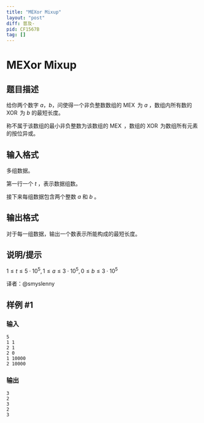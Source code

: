 ```yaml
---
title: "MEXor Mixup"
layout: "post"
diff: 普及-
pid: CF1567B
tag: []
---
```


# MEXor Mixup

## 题目描述

给你两个数字 $a$，$b$，问使得一个非负整数数组的 $\operatorname{MEX}$ 为 $a$ ，数组内所有数的 $\operatorname{XOR}$ 为 $b$ 的最短长度。

称不属于该数组的最小非负整数为该数组的 $\operatorname{MEX}$ ，数组的 $\operatorname{XOR}$ 为数组所有元素的按位异或。

## 输入格式

多组数据。

第一行一个 $t$ ，表示数据组数。

接下来每组数据包含两个整数 $a$ 和 $b$ 。

## 输出格式

对于每一组数据，输出一个数表示所能构成的最短长度。

## 说明/提示

$1\leq t \leq 5\cdot10^5,1\leq  a \leq 3\cdot10^5,0\leq b\leq 3\cdot10^5$

译者：@smyslenny

## 样例 #1

### 输入

```
5
1 1
2 1
2 0
1 10000
2 10000
```

### 输出

```
3
2
3
2
3
```

